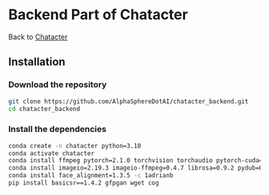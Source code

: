 # Backend Part of Chatacter

Back to [Chatacter](https://github.com/AlphaSphereDotAI/chatacter)

## Installation

### Download the repository

```bash
git clone https://github.com/AlphaSphereDotAI/chatacter_backend.git
cd chatacter_backend
```

### Install the dependencies

```bash
conda create -n chatacter python=3.10
conda activate chatacter
conda install ffmpeg pytorch=2.1.0 torchvision torchaudio pytorch-cuda=12.1 -c pytorch -c nvidia
conda install imageio=2.19.3 imageio-ffmpeg=0.4.7 librosa=0.9.2 pydub=0.25.1 kornia=0.6.8 yacs=0.1.8 scikit-image=0.19.3 facexlib=0.3.0 trimesh=3.9.20 fastapi pandas huggingface_hub langchain-groq opencv -c conda-forge
conda install face_alignment=1.3.5 -c 1adrianb
pip install basicsr==1.4.2 gfpgan wget cog
```
